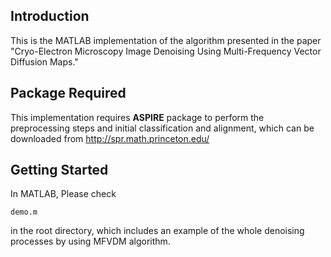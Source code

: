 ## Introduction
This is the MATLAB implementation of the algorithm presented in the paper "Cryo-Electron Microscopy Image Denoising Using Multi-Frequency Vector Diffusion Maps." 

## Package Required
This implementation requires **ASPIRE** package to perform the preprocessing steps and initial classification and alignment, which can be downloaded from http://spr.math.princeton.edu/

## Getting Started
In MATLAB, Please check
~~~
demo.m 
~~~
in the root directory, which includes an example of the whole denoising processes by using MFVDM algorithm. 


